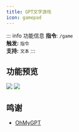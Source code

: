 ```yaml
---
title: GPT文字游戏
icon: gamepad
---
```


::: info 功能信息
**指令**: `/game`  
**触发:** `指令`   
**支持:** `文本`
<Badge text="指令映射✅"/> <Badge text="REPL模式❎"/>
:::

## 功能预览

![](https://img.155155155.xyz/i/2024/03/6609181425560.webp)
![](https://img.155155155.xyz/i/2024/03/6609182dd798a.webp)

## 鸣谢

- [OhMyGPT](https://www.ohmygpt.com)